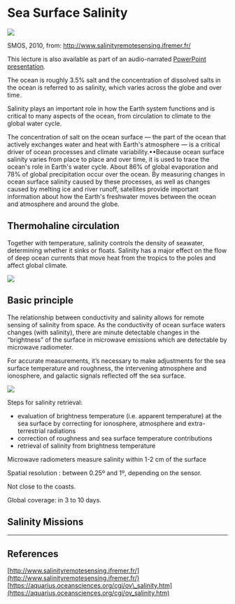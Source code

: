 # Sea Surface Salinity

![](https://gblobscdn.gitbook.com/assets%2F-LylLNCSXaUER_FiqDSx%2F-Lz9lqKyJ1tWMzErZQQJ%2F-Lz9lxlIRkf-ODGaqAXO%2Fimage.png?alt=media&token=54dffa7e-64e5-446e-8e03-3180485a644f)

SMOS, 2010, from: http://www.salinityremotesensing.ifremer.fr/

This lecture is also available as part of an audio-narrated [PowerPoint presentation](https://oceanwatch.pifsc.noaa.gov/files/hawaii2020/05-Salinity-Winds-Altimetry.pptx).

The ocean is roughly 3.5% salt and the concentration of dissolved salts in the ocean is referred to as salinity, which varies across the globe and over time.

Salinity plays an important role in how the Earth system functions and is critical to many aspects of the ocean, from circulation to climate to the global water cycle.

The concentration of salt on the ocean surface — the part of the ocean that actively exchanges water and heat with Earth's atmosphere — is a critical driver of ocean processes and climate variability.••Because ocean surface salinity varies from place to place and over time, it is used to trace the ocean's role in Earth's water cycle. About 86% of global evaporation and 78% of global precipitation occur over the ocean. By measuring changes in ocean surface salinity caused by these processes, as well as changes caused by melting ice and river runoff, satellites provide important information about how the Earth's freshwater moves between the ocean and atmosphere and around the globe.

## Thermohaline circulation <a id="thermohaline-circulation"></a>

Together with temperature, salinity controls the density of seawater, determining whether it sinks or floats. Salinity has a major effect on the flow of deep ocean currents that move heat from the tropics to the poles and affect global climate.

![](https://gblobscdn.gitbook.com/assets%2F-LylLNCSXaUER_FiqDSx%2F-Lz9lqKyJ1tWMzErZQQJ%2F-Lz9mRX6QZcmDiY5ZyIi%2Fimage.png?alt=media&token=c4bbcb5b-d986-4651-80bf-0ae79cf50c16)

## Basic principle <a id="basic-principle"></a>

The relationship between conductivity and salinity allows for remote sensing of salinity from space. As the conductivity of ocean surface waters changes \(with salinity\), there are minute detectable changes in the “brightness” of the surface in microwave emissions which are detectable by microwave radiometer.

For accurate measurements, it’s necessary to make adjustments for the sea surface temperature and roughness, the intervening atmosphere and ionosphere, and galactic signals reflected off the sea surface.

![](https://gblobscdn.gitbook.com/assets%2F-LylLNCSXaUER_FiqDSx%2F-Lz9lqKyJ1tWMzErZQQJ%2F-Lz9mbWxwAtCoqWEw4dr%2Fimage.png?alt=media&token=fab81ee2-a29e-445d-aaaf-76297d1f5756)

Steps for salinity retrieval:

* evaluation of brightness temperature \(i.e. apparent temperature\) at the sea surface by correcting for ionosphere, atmosphere and extra-terrestrial radiations
* correction of roughness and sea surface temperature contributions
* retrieval of salinity from brightness temperature

Microwave radiometers measure salinity within 1-2 cm of the surface

Spatial resolution : between 0.25º and 1º, depending on the sensor.

Not close to the coasts.

Global coverage: in 3 to 10 days.

## Salinity Missions <a id="salinity-missions"></a>

* * * 
## References <a id="references"></a>

​[http://www.salinityremotesensing.ifremer.fr/](http://www.salinityremotesensing.ifremer.fr/) [https://aquarius.oceansciences.org/cgi/ov\_salinity.htm](https://aquarius.oceansciences.org/cgi/ov_salinity.htm) ​

